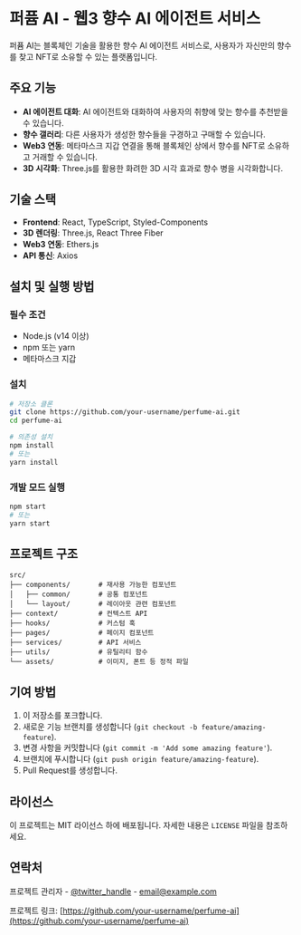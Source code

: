 # 퍼퓸 AI - 웹3 향수 AI 에이전트 서비스

퍼퓸 AI는 블록체인 기술을 활용한 향수 AI 에이전트 서비스로, 사용자가 자신만의 향수를 찾고 NFT로 소유할 수 있는 플랫폼입니다.

## 주요 기능

- **AI 에이전트 대화**: AI 에이전트와 대화하여 사용자의 취향에 맞는 향수를 추천받을 수 있습니다.
- **향수 갤러리**: 다른 사용자가 생성한 향수들을 구경하고 구매할 수 있습니다.
- **Web3 연동**: 메타마스크 지갑 연결을 통해 블록체인 상에서 향수를 NFT로 소유하고 거래할 수 있습니다.
- **3D 시각화**: Three.js를 활용한 화려한 3D 시각 효과로 향수 병을 시각화합니다.

## 기술 스택

- **Frontend**: React, TypeScript, Styled-Components
- **3D 렌더링**: Three.js, React Three Fiber
- **Web3 연동**: Ethers.js
- **API 통신**: Axios

## 설치 및 실행 방법

### 필수 조건

- Node.js (v14 이상)
- npm 또는 yarn
- 메타마스크 지갑

### 설치

```bash
# 저장소 클론
git clone https://github.com/your-username/perfume-ai.git
cd perfume-ai

# 의존성 설치
npm install
# 또는
yarn install
```

### 개발 모드 실행

```bash
npm start
# 또는
yarn start
```

## 프로젝트 구조

```
src/
├── components/       # 재사용 가능한 컴포넌트
│   ├── common/       # 공통 컴포넌트
│   └── layout/       # 레이아웃 관련 컴포넌트
├── context/          # 컨텍스트 API
├── hooks/            # 커스텀 훅
├── pages/            # 페이지 컴포넌트
├── services/         # API 서비스
├── utils/            # 유틸리티 함수
└── assets/           # 이미지, 폰트 등 정적 파일
```

## 기여 방법

1. 이 저장소를 포크합니다.
2. 새로운 기능 브랜치를 생성합니다 (`git checkout -b feature/amazing-feature`).
3. 변경 사항을 커밋합니다 (`git commit -m 'Add some amazing feature'`).
4. 브랜치에 푸시합니다 (`git push origin feature/amazing-feature`).
5. Pull Request를 생성합니다.

## 라이선스

이 프로젝트는 MIT 라이선스 하에 배포됩니다. 자세한 내용은 `LICENSE` 파일을 참조하세요.

## 연락처

프로젝트 관리자 - [@twitter_handle](https://twitter.com/twitter_handle) - email@example.com

프로젝트 링크: [https://github.com/your-username/perfume-ai](https://github.com/your-username/perfume-ai) 